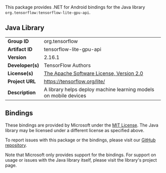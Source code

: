 This package provides .NET for Android bindings for the Java library `org.tensorflow:tensorflow-lite-gpu-api`.

## Java Library

| | |
|-|-|
| **Group ID** | org.tensorflow |
| **Artifact ID** | tensorflow-lite-gpu-api |
| **Version** | 2.16.1 |
| **Developer(s)** | TensorFlow Authors |
| **License(s)** | [The Apache Software License, Version 2.0](http://www.apache.org/licenses/LICENSE-2.0.txt) |
| **Project URL** | https://tensorflow.org/lite/ |
| **Description** | A library helps deploy machine learning models on mobile devices |

## Bindings

These bindings are provided by Microsoft under the [MIT License](https://opensource.org/licenses/MIT). The Java
library may be licensed under a different license as specified above.

To report issues with this package or the bindings, please visit our [GitHub repository](https://aka.ms/android-libraries).

Note that Microsoft only provides support for the bindings. For support on
usage or issues with the Java library itself, please visit the library's project page.
